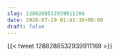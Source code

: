 ```yaml
---
slug: 1288288532939911169
date: 2020-07-29 01:41:36+00:00
draft: false
---
```


{{< tweet 1288288532939911169 >}}
